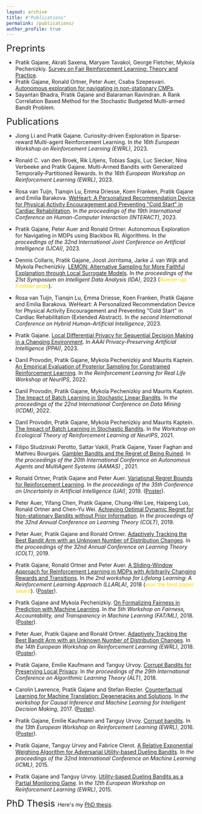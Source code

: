 ```yaml
---
layout: archive
title: #"Publications"
permalink: /publications/
author_profile: true
---
```


<font size = 5> Preprints </font>
* Pratik Gajane, Akrati Saxena, Maryam Tavakol, George Fletcher, Mykola Pechenizkiy. [Survey on Fair Reinforcement Learning: Theory and Practice](https://arxiv.org/abs/2205.10032).
* Pratik Gajane, Ronald Ortner, Peter Auer, Csaba Szepesvari. [Autonomous exploration for navigating in non-stationary CMPs](https://arxiv.org/abs/1910.08446v1).
* Sayantan Bhadra, Pratik Gajane and Balaraman Ravindran. A Rank Correlation Based Method for the Stochastic Budgeted Multi-armed Bandit Problem.

<font size = 5> Publications </font>
* Jiong Li and Pratik Gajane. Curiosity-driven Exploration in Sparse-reward Multi-agent Reinforcement Learning. In <i>the 16th European Workshop on Reinforcement Learning (EWRL)</i>, 2023.
  
* Ronald C. van den Broek, Rik Litjens, Tobias Sagis, Luc Siecker, Nina Verbeeke and Pratik Gajane. Multi-Armed Bandits with Generalized Temporally-Partitioned Rewards. In <i>the 16th European Workshop on Reinforcement Learning (EWRL)</i>, 2023.

* Rosa van Tuijn, Tianqin Lu, Emma Driesse, Koen Franken, Pratik Gajane and Emilia Barakova. [WeHeart: A Personalized Recommendation Device for Physical Activity Encouragement and  Preventing "Cold Start" in Cardiac Rehabilitation](https://pratikgajane.github.io/files/WeHeart.pdf). In <i>the proceedings of the 19th International Conference on Human-Computer Interaction (INTERACT)</i>, 2023.

* Pratik Gajane, Peter Auer and Ronald Ortner. Autonomous Exploration for Navigating in MDPs using Blackbox RL Algorithms. In <i>the proceedings of the 32nd International Joint Conference on Artificial Intelligence (IJCAI)</i>, 2023.

* Dennis Collaris, Pratik Gajane, Joost Jorritsma, Jarke J. van Wijk and Mykola Pechenizkiy. [LEMON: Alternative
Sampling for More Faithful Explanation through Local Surrogate Models](https://link.springer.com/chapter/10.1007/978-3-031-30047-9_7). In <i>the proceedings of the 21st Symposium on Intelligent Data Analysis (IDA)</i>, 2023 (<span style="color:gold">Runner-up Frontier prize</span>).

* Rosa van Tuijn, Tianqin Lu, Emma Driesse, Koen Franken, Pratik Gajane and Emilia Barakova. WeHeart: A Personalized Recommendation Device for Physical Activity Encouragement and  Preventing "Cold Start" in Cardiac Rehabilitation (Extended Abstract). In <i>the second International Conference on Hybrid Human-Artificial Intelligence</i>, 2023.
 
*  Pratik Gajane. [Local Differential Privacy for Sequential Decision Making in a Changing
Environment](https://arxiv.org/abs/2301.00561). In <i> AAAI Privacy-Preserving Artificial Intelligence (PPAI)</i>, 2023.

* Danil Provodin, Pratik Gajane, Mykola Pechenizkiy and Maurits Kaptein. [An Empirical Evaluation of Posterior Sampling for Constrained Reinforcement Learning](https://arxiv.org/abs/2209.03596). In <i> the Reinforcement Learning for Real Life Workshop at NeurIPS</i>, 2022.

* Danil Provodin, Pratik Gajane, Mykola Pechenizkiy and Maurits Kaptein. [The Impact of Batch Learning in Stochastic Linear Bandits](https://ieeexplore.ieee.org/document/10027682). In <i> the proceedings of the 22nd International Conference on Data Mining (ICDM)</i>, 2022.

* Danil Provodin, Pratik Gajane, Mykola Pechenizkiy and Maurits Kaptein. [The Impact of Batch Learning in Stochastic
Bandits](https://arxiv.org/abs/2111.02071). In <i> the Workshop on Ecological Theory of Reinforcement Learning at NeurIPS</i>, 2021.

* Filipo Studzinski Perotto, Sattar Vakili, Pratik Gajane, Yaser Faghan and Mathieu Bourgais. [Gambler Bandits and the Regret of Being Ruined](https://dl.acm.org/doi/10.5555/3463952.3464194). In <i> the proceedings of the 20th International Conference on Autonomous Agents and MultiAgent Systems (AAMAS)</i> , 2021.

* Ronald Ortner, Pratik Gajane and Peter Auer. [Variational Regret Bounds for Reinforcement Learning](https://proceedings.mlr.press/v115/ortner20a.html). In <i> the proceedings of the 35th Conference on Uncertainty in Artificial Intelligence (UAI)</i>, 2019. ([Poster](/files/UAI_2019_poster.pdf)).

* Peter Auer, Yifang Chen, Pratik Gajane, Chung-Wei Lee, Haipeng Luo, Ronald Ortner and Chen-Yu Wei. [Achieving Optimal Dynamic Regret for Non-stationary Bandits without Prior Information](https://proceedings.mlr.press/v99/auer19b.html). In <i> the proceedings of the 32nd Annual Conference on Learning Theory (COLT)</i>, 2019.

* Peter Auer, Pratik Gajane and Ronald Ortner. [Adaptively Tracking the Best Bandit Arm with an Unknown Number of Distribution Changes](https://proceedings.mlr.press/v99/auer19a.html). In <i> the proceedings of the 32nd Annual Conference on Learning Theory (COLT)</i>, 2019.
 
* Pratik Gajane, Ronald Ortner and Peter Auer. [A Sliding-Window Approach for Reinforcement Learning in MDPs with Arbitrarily Changing Rewards and Transitions](https://drive.google.com/file/d/1FHAgRpUPcO4YBjg3meK47d3VZozIwIx5/view). In <i> the 2nd workshop for Lifelong Learning: A Reinforcement Learning Approach (LLARLA)</i>, 2018 (<span style="color:gold">won the best paper award</span>). ([Poster](/files/LLARLA_2018_poster.pdf)).

* Pratik Gajane and Mykola Pechenizkiy. [On Formalizing Fairness in Prediction with Machine Learning](https://www.fatml.org/media/documents/formalizing_fairness_in_prediction_with_ml.pdf). In <i> the 5th Workshop on Fairness, Accountability, and Transparency in Machine Learning (FAT/ML)</i>, 2018. ([Poster](/files/FATML_2018_poster.pdf)).

* Peter Auer, Pratik Gajane and Ronald Ortner. [Adaptively Tracking the Best Bandit Arm with an Unknown Number of Distribution Changes](https://ewrl.files.wordpress.com/2018/09/ewrl_14_2018_paper_28.pdf). In <i> the 14th European Workshop on Reinforcement Learning (EWRL)</i>, 2018. ([Poster](/files/EWRL_2018_poster.pdf)).

* Pratik Gajane, Emilie Kaufmann and Tanguy Urvoy. [Corrupt Bandits for Preserving Local Privacy](https://proceedings.mlr.press/v83/gajane18a.html). In <i> the proceedings of the 29th International Conference on Algorithmic Learning Theory (ALT)</i>, 2018. 

* Carolin Lawrence, Pratik Gajane and Stefan Riezler. [Counterfactual Learning for Machine Translation: Degeneracies and Solutions](https://www.cl.uni-heidelberg.de/~riezler/publications/papers/NIPS2017.pdf). In <i> the workshop for Causal Inference and Machine Learning for Intelligent Decision Making</i>, 2017. ([Poster](/files/17NIPS_WITWN.pdf)).

* Pratik Gajane, Emilie Kaufmann and Tanguy Urvoy. [Corrupt bandits](https://ewrl.files.wordpress.com/2016/11/ewrl13-2016-submission_04.pdf). In <i>the 13th European Workshop on Reinforcement Learning (EWRL)</i>, 2016. ([Poster](/files/EWRL_2016_poster.pdf)).

* Pratik Gajane, Tanguy Urvoy and Fabrice Clerot. [A Relative Exponential Weighing Algorithm for Adversarial Utility-based Dueling Bandits](https://proceedings.mlr.press/v37/gajane15). In <i>the proceedings of the 32nd International Conference on Machine Learning (ICML)</i>, 2015.

* Pratik Gajane and Tanguy Urvoy. [Utility-based Dueling Bandits as a Partial Monitoring Game](https://arxiv.org/abs/1507.02750). In <i>the 12th European Workshop on Reinforcement Learning (EWRL)</i>, 2015.

<font size = 5> PhD Thesis </font>
Here's my [PhD thesis](/files/PhD-thesis-Pratik-Gajane.pdf).
